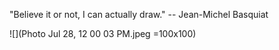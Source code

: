 "Believe it or not, I can actually draw." -- Jean-Michel Basquiat

![](Photo Jul 28, 12 00 03 PM.jpeg  =100x100)
